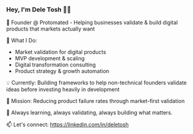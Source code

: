 ### Hey, I'm Dele Tosh 👋🏿

🚀 Founder @ Protomated - Helping businesses validate & build digital products that markets actually want

🎯 What I Do:
- Market validation for digital products
- MVP development & scaling
- Digital transformation consulting
- Product strategy & growth automation

💡 Currently: Building frameworks to help non-technical founders validate ideas before investing heavily in development

🔭 Mission: Reducing product failure rates through market-first validation

🌱 Always learning, always validating, always building what matters.

📫 Let's connect: https://linkedin.com/in/deletosh